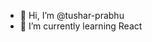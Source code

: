 - 👋 Hi, I’m @tushar-prabhu
- 🌱 I’m currently learning React
<!---
tushar-prabhu/tushar-prabhu is a ✨ special ✨ repository because its `README.md` (this file) appears on your GitHub profile.
You can click the Preview link to take a look at your changes.
--->
